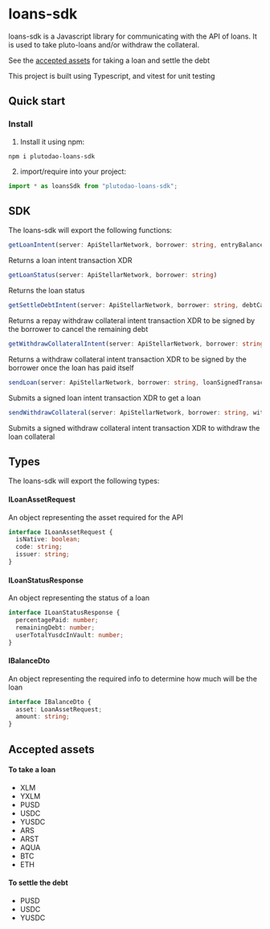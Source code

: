 # loans-sdk

loans-sdk is a Javascript library for communicating with the API of loans. It is used to take pluto-loans and/or withdraw the collateral.

See the [accepted assets](#accepted-assets) for taking a loan and settle the debt

This project is built using Typescript, and vitest for unit testing

## Quick start

### Install

1. Install it using npm:

```shell
npm i plutodao-loans-sdk
```

2. import/require into your project:

```js
import * as loansSdk from "plutodao-loans-sdk";
```

## SDK

The loans-sdk will export the following functions:

```ts
getLoanIntent(server: ApiStellarNetwork, borrower: string, entryBalance: BalanceDto)
```

Returns a loan intent transaction XDR

```ts
getLoanStatus(server: ApiStellarNetwork, borrower: string)
```

Returns the loan status

```ts
getSettleDebtIntent(server: ApiStellarNetwork, borrower: string, debtCancellationAsset: ILoanAssetRequest)
```

Returns a repay withdraw collateral intent transaction XDR to be signed by the borrower to cancel the remaining debt

```ts
getWithdrawCollateralIntent(server: ApiStellarNetwork, borrower: string)
```

Returns a withdraw collateral intent transaction XDR to be signed by the borrower once the loan has paid itself

```ts
sendLoan(server: ApiStellarNetwork, borrower: string, loanSignedTransaction: string)
```

Submits a signed loan intent transaction XDR to get a loan

```ts
sendWithdrawCollateral(server: ApiStellarNetwork, borrower: string, withdrawCollateralSignedXdr: string)
```

Submits a signed withdraw collateral intent transaction XDR to withdraw the loan collateral

## Types

The loans-sdk will export the following types:

#### ILoanAssetRequest

An object representing the asset required for the API

```ts
interface ILoanAssetRequest {
  isNative: boolean;
  code: string;
  issuer: string;
}
```

#### ILoanStatusResponse

An object representing the status of a loan

```ts
interface ILoanStatusResponse {
  percentagePaid: number;
  remainingDebt: number;
  userTotalYusdcInVault: number;
}
```

#### IBalanceDto

An object representing the required info to determine how much will be the loan

```ts
interface IBalanceDto {
  asset: LoanAssetRequest;
  amount: string;
}
```

## Accepted assets

#### To take a loan

- XLM
- YXLM
- PUSD
- USDC
- YUSDC
- ARS
- ARST
- AQUA
- BTC
- ETH

#### To settle the debt

- PUSD
- USDC
- YUSDC
